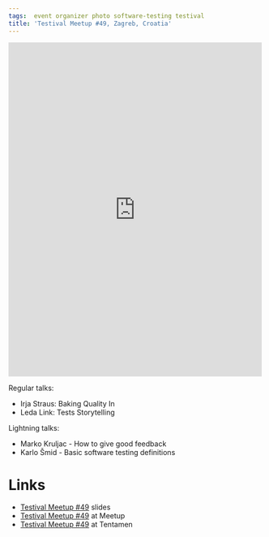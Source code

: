 ```yaml
---
tags:  event organizer photo software-testing testival
title: 'Testival Meetup #49, Zagreb, Croatia'
---
```

<iframe src="https://www.facebook.com/plugins/post.php?href=https%3A%2F%2Fwww.facebook.com%2Fmedia%2Fset%2F%3Fset%3Da.10157308210362290%26type%3D3&width=500" width="500" height="659" style="border:none;overflow:hidden" scrolling="no" frameborder="0" allowTransparency="true" allow="encrypted-media"></iframe>

Regular talks:

- Irja Straus: Baking Quality In
- Leda Link: Tests Storytelling

Lightning talks:

- Marko Kruljac - How to give good feedback
- Karlo Šmid - Basic software testing definitions

# Links

- [Testival Meetup #49](https://github.com/zeljkofilipin/testival/tree/master/files/49) slides
- [Testival Meetup #49](https://www.meetup.com/testival/events/259328179/) at Meetup
- [Testival Meetup #49](https://blog.tentamen.eu/meetup-and-learn-testival-49/) at Tentamen
